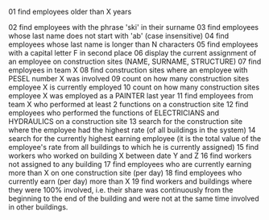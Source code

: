 
01 find employees older than X years

02 find employees with the phrase 'ski' in their surname
03 find employees whose last name does not start with 'ab' (case insensitive)
04 find employees whose last name is longer than N characters
05 find employees with a capital letter F in second place
06 display the current assignment of an employee on construction sites (NAME, SURNAME, STRUCTURE)
07 find employees in team X
08 find construction sites where an employee with PESEL number X was involved
09 count on how many construction sites employee X is currently employed
10 count on how many construction sites employee X was employed as a PAINTER last year
11 find employees from team X who performed at least 2 functions on a construction site
12 find employees who performed the functions of ELECTRICIANS and HYDRAULICS on a construction site
13 search for the construction site where the employee had the highest rate (of all buildings in the system)
14 search for the currently highest earning employee (it is the total value of the employee's rate from all buildings to which he is currently assigned)
15 find workers who worked on building X between date Y and Z
16 find workers not assigned to any building
17 find employees who are currently earning more than X on one construction site (per day)
18 find employees who currently earn (per day) more than X
19 find workers and buildings where they were 100% involved, i.e. their share was continuously from the beginning to the end of the building and were not at the same time involved in other buildings.